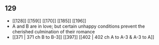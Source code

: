 ## 129
- [[128]] [[159]] [[170]] [[185]] [[196]] 
- A and B are in love; but certain unhappy conditions prevent the cherished culmination of their romance
- [[371 | 371 ch B to B-3]] [[397]] [[402 | 402 ch A to A-3 &amp; A-3 to A]] 


